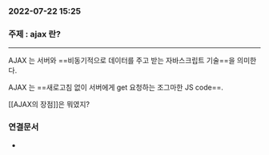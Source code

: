 ---
---

### 2022-07-22 15:25  

### 주제 : ajax 란?
----

AJAX 는 서버와 ==비동기적으로 데이터를 주고 받는 자바스크립트 기술==을 의미한다. 

AJAX 는 ==새로고침 없이 서버에게 get 요청하는 조그마한 JS code==.

[[AJAX의 장점]]은 뭐였지? 



### 연결문서
- 
